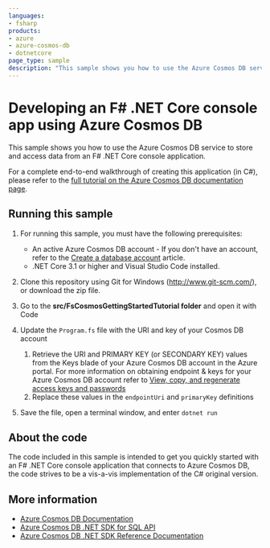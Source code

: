 ```yaml
---
languages:
- fsharp
products:
- azure
- azure-cosmos-db
- dotnetcore
page_type: sample
description: "This sample shows you how to use the Azure Cosmos DB service to store and access data from an F# .NET Core console application."
---
```


# Developing an F# .NET Core console app using Azure Cosmos DB
This sample shows you how to use the Azure Cosmos DB service to store and access data from an F# .NET Core console application.

For a complete end-to-end walkthrough of creating this application (in C#), please refer to the [full tutorial on the Azure Cosmos DB documentation page](https://aka.ms/CosmosDotnetGetStarted).

## Running this sample

1. For running this sample, you must have the following prerequisites:
	- An active Azure Cosmos DB account - If you don't have an account, refer to the [Create a database account](https://docs.microsoft.com/azure/cosmos-db/create-sql-api-dotnet#create-a-database-account) article.
	- .NET Core 3.1 or higher and Visual Studio Code installed.

1. Clone this repository using Git for Windows (http://www.git-scm.com/), or download the zip file.

1. Go to the **src/FsCosmosGettingStartedTutorial folder** and open it with Code
2. Update the `Program.fs` file with the URI and key of your Cosmos DB account
   1. Retrieve the URI and PRIMARY KEY (or SECONDARY KEY) values from the Keys blade of your Azure Cosmos DB account in the Azure portal. For more information on obtaining endpoint & keys for your Azure Cosmos DB account refer to [View, copy, and regenerate access keys and passwords](https://docs.microsoft.com/en-us/azure/cosmos-db/manage-account#keys)
   2. Replace these values in the `endpointUri` and `primaryKey` definitions
3. Save the file, open a terminal window, and enter `dotnet run` 

## About the code
The code included in this sample is intended to get you quickly started with an F# .NET Core console application that connects to Azure Cosmos DB, the code strives to be a vis-a-vis implementation of the C# original version.

## More information

- [Azure Cosmos DB Documentation](https://docs.microsoft.com/azure/cosmos-db/index)
- [Azure Cosmos DB .NET SDK for SQL API](https://docs.microsoft.com/azure/cosmos-db/sql-api-sdk-dotnet)
- [Azure Cosmos DB .NET SDK Reference Documentation](https://docs.microsoft.com/dotnet/api/overview/azure/cosmosdb?view=azure-dotnet)
